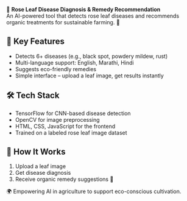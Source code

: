 🌿 **Rose Leaf Disease Diagnosis & Remedy Recommendation**  
An AI-powered tool that detects rose leaf diseases and recommends organic treatments for sustainable farming. 🌱

## **🚀 Key Features**
- Detects 6+ diseases (e.g., black spot, powdery mildew, rust)  
- Multi-language support: English, Marathi, Hindi  
- Suggests eco-friendly remedies  
- Simple interface – upload a leaf image, get results instantly  

## **🛠️ Tech Stack**
- TensorFlow for CNN-based disease detection  
- OpenCV for image preprocessing  
- HTML, CSS, JavaScript for the frontend  
- Trained on a labeled rose leaf image dataset

## **📌 How It Works**
1. Upload a leaf image  
2. Get disease diagnosis  
3. Receive organic remedy suggestions 🍃

🌍 Empowering AI in agriculture to support eco-conscious cultivation.
